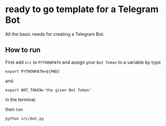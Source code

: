 #  ready to go template for a Telegram Bot

All the basic needs for creating a Telegram Bot.

## How to run

First add `src` to `PYTHONPATH` and assign your `Bot Token` to a variable by type

```Cancel changes
export PYTHONPATH=${PWD}
```
and 
```
export BOT_TOKEN='the given Bot Token'
```
in the terminal.

then run

```
python src/bot.py
```
